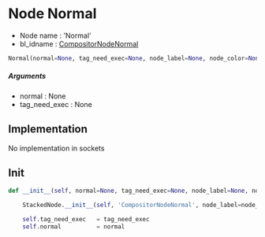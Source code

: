 # Node Normal

- Node name : 'Normal'
- bl_idname : [CompositorNodeNormal](https://docs.blender.org/api/current/bpy.types.{bl_idname}.html)


``` python
Normal(normal=None, tag_need_exec=None, node_label=None, node_color=None)
```
##### Arguments

- normal : None
- tag_need_exec : None

## Implementation

No implementation in sockets

## Init

``` python
def __init__(self, normal=None, tag_need_exec=None, node_label=None, node_color=None):

    StackedNode.__init__(self, 'CompositorNodeNormal', node_label=node_label, node_color=node_color)

    self.tag_need_exec   = tag_need_exec
    self.normal          = normal
```
